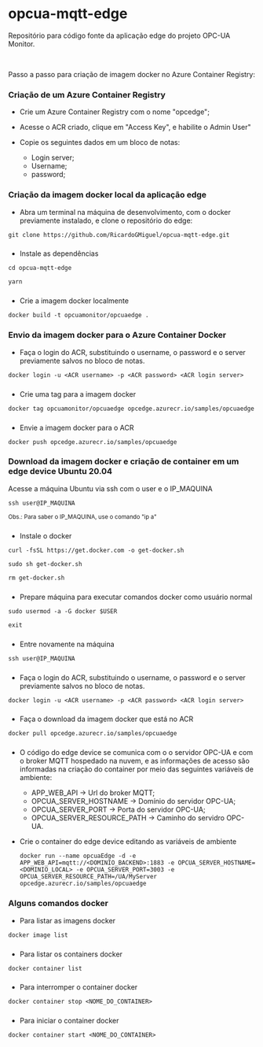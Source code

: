 # opcua-mqtt-edge

Repositório para código fonte da aplicação edge do projeto OPC-UA Monitor.

<br>

Passo a passo para criação de imagem docker no Azure Container Registry:

### Criação de um Azure Container Registry

- Crie um Azure Container Registry com o nome "opcedge";
- Acesse o ACR criado, clique em "Access Key", e habilite o Admin User"
- Copie os seguintes dados em um bloco de notas:

  - Login server;
  - Username;
  - password;
 
### Criação da imagem docker local da aplicação edge 

- Abra um terminal na máquina de desenvolvimento, com o docker previamente instalado, e clone o repositório do edge:

```
git clone https://github.com/RicardoGMiguel/opcua-mqtt-edge.git
```

###

- Instale as dependências

```
cd opcua-mqtt-edge
```
```
yarn
```

###

- Crie a imagem docker localmente

```
docker build -t opcuamonitor/opcuaedge .
```

### Envio da imagem docker para o Azure Container Docker

- Faça o login do ACR, substituindo o username, o password e o server previamente salvos no bloco de notas.

```
docker login -u <ACR username> -p <ACR password> <ACR login server>
```

### 

- Crie uma tag para a imagem docker

```
docker tag opcuamonitor/opcuaedge opcedge.azurecr.io/samples/opcuaedge
```

###

- Envie a imagem docker para o ACR

```
docker push opcedge.azurecr.io/samples/opcuaedge
```

### Download da imagem docker e criação de container em um edge device Ubuntu 20.04

Acesse a máquina Ubuntu via ssh com o user e o IP_MAQUINA

```
ssh user@IP_MAQUINA
```

<sub>Obs.: Para saber o IP_MAQUINA, use o comando "ip a"</sub>

###

- Instale o docker

```
curl -fsSL https://get.docker.com -o get-docker.sh
```
```
sudo sh get-docker.sh
```
```
rm get-docker.sh
```

###

- Prepare máquina para executar comandos docker como usuário normal

```
sudo usermod -a -G docker $USER
```
```
exit
```

###

- Entre novamente na máquina

```
ssh user@IP_MAQUINA
```

###

- Faça o login do ACR, substituindo o username, o password e o server previamente salvos no bloco de notas.

```
docker login -u <ACR username> -p <ACR password> <ACR login server>
```

### 

- Faça o download da imagem docker que está no ACR

```
docker pull opcedge.azurecr.io/samples/opcuaedge
```

### 

- O código do edge device se comunica com o o servidor OPC-UA e com o broker MQTT hospedado na nuvem, e as informações de acesso são informadas na criação do container por meio das seguintes variáveis de ambiente:
  - APP_WEB_API -> Url do broker MQTT;
  - OPCUA_SERVER_HOSTNAME -> Domínio do servidor OPC-UA;
  - OPCUA_SERVER_PORT -> Porta do servidor OPC-UA;
  - OPCUA_SERVER_RESOURCE_PATH -> Caminho do servidro OPC-UA.
    
- Crie o container do edge device editando as variáveis de ambiente
  ```
  docker run --name opcuaEdge -d -e APP_WEB_API=mqtt://<DOMINIO_BACKEND>:1883 -e OPCUA_SERVER_HOSTNAME=<DOMINIO_LOCAL> -e OPCUA_SERVER_PORT=3003 -e OPCUA_SERVER_RESOURCE_PATH=/UA/MyServer opcedge.azurecr.io/samples/opcuaedge
  ```

### Alguns comandos docker

- Para listar as imagens docker

```
docker image list
```

###

- Para listar os containers docker

```
docker container list
```

###

- Para interromper o container docker

```
docker container stop <NOME_DO_CONTAINER>
```

###

- Para iniciar o container docker

```
docker container start <NOME_DO_CONTAINER>
```

